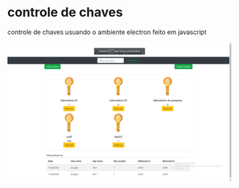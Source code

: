 # controle de chaves
controle de chaves usuando o ambiente electron feito em javascript

![Alt text](home.png?raw=true "Optional Title")
